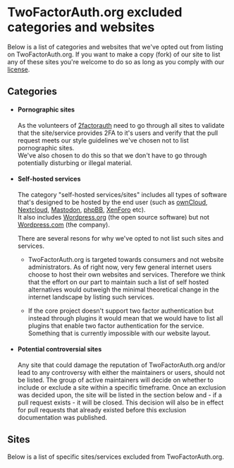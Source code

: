 # TwoFactorAuth.org excluded categories and websites

Below is a list of categories and websites that we've opted out from listing on TwoFactorAuth.org. If you want to make a copy (fork) of our site to list any of these sites you're welcome to do so as long as you comply with our [license](https://github.com/2factorauth/twofactorauth/blob/master/LICENSE).

## Categories

*   #### Pornographic sites

    As the volunteers of [2factorauth](https://github.com/2factorauth) need to go through all sites to validate that the site/service provides 2FA to it's users and verify that the pull request meets our style guidelines we've chosen not to list pornographic sites.  
    We've also chosen to do this so that we don't have to go through potentially disturbing or illegal material.

*   #### Self-hosted services

    The category "self-hosted services/sites" includes all types of software that's designed to be hosted by the end user (such as [ownCloud](https://owncloud.org/), [Nextcloud](https://nextcloud.com/), [Mastodon](https://joinmastodon.org/), [phpBB](https://www.phpbb.com/), [XenForo](https://xenforo.com/) etc).  
    It also includes [Wordpress.org](https://wordpress.org/) (the open source software) but not [Wordpress.com](https://wordpress.com/) (the company).

    There are several resons for why we've opted to not list such sites and services.

    -   TwoFactorAuth.org is targeted towards consumers and not website administrators. As of right now, very few general internet users choose to host their own websites and services. Therefore we think that the effort on our part to maintain such a list of self hosted alternatives would outweigh the minimal theoretical change in the internet landscape by listing such services.

    -   If the core project doesn't support two factor authentication but instead through plugins it would mean that we would have to list all plugins that enable two factor authentication for the service. Something that is currently impossible with our website layout.

*   #### Potential controversial sites 

    Any site that could damage the reputation of TwoFactorAuth.org and/or lead to any controversy with either the maintainers or users, should not be listed.
    The group of active maintainers will decide on whether to include or exclude a site within a specific timeframe. Once an exclusion was decided upon, the site will be listed in the section below and - if a pull request exists - it will be closed.
    This decision will also be in effect for pull requests that already existed before this exclusion documentation was published. 

## Sites

Below is a list of specific sites/services excluded from TwoFactorAuth.org.
